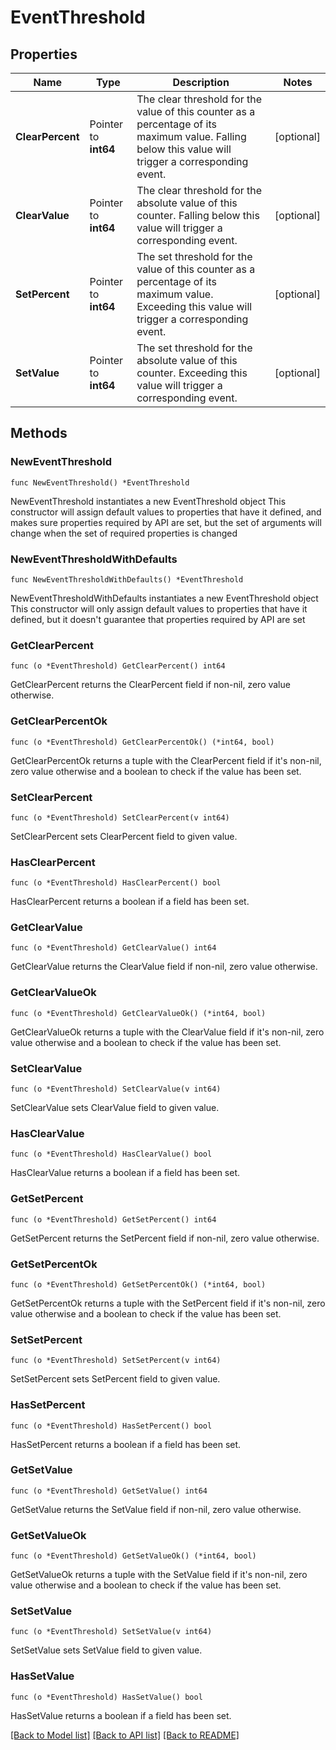 # EventThreshold

## Properties

Name | Type | Description | Notes
------------ | ------------- | ------------- | -------------
**ClearPercent** | Pointer to **int64** | The clear threshold for the value of this counter as a percentage of its maximum value. Falling below this value will trigger a corresponding event. | [optional] 
**ClearValue** | Pointer to **int64** | The clear threshold for the absolute value of this counter. Falling below this value will trigger a corresponding event. | [optional] 
**SetPercent** | Pointer to **int64** | The set threshold for the value of this counter as a percentage of its maximum value. Exceeding this value will trigger a corresponding event. | [optional] 
**SetValue** | Pointer to **int64** | The set threshold for the absolute value of this counter. Exceeding this value will trigger a corresponding event. | [optional] 

## Methods

### NewEventThreshold

`func NewEventThreshold() *EventThreshold`

NewEventThreshold instantiates a new EventThreshold object
This constructor will assign default values to properties that have it defined,
and makes sure properties required by API are set, but the set of arguments
will change when the set of required properties is changed

### NewEventThresholdWithDefaults

`func NewEventThresholdWithDefaults() *EventThreshold`

NewEventThresholdWithDefaults instantiates a new EventThreshold object
This constructor will only assign default values to properties that have it defined,
but it doesn't guarantee that properties required by API are set

### GetClearPercent

`func (o *EventThreshold) GetClearPercent() int64`

GetClearPercent returns the ClearPercent field if non-nil, zero value otherwise.

### GetClearPercentOk

`func (o *EventThreshold) GetClearPercentOk() (*int64, bool)`

GetClearPercentOk returns a tuple with the ClearPercent field if it's non-nil, zero value otherwise
and a boolean to check if the value has been set.

### SetClearPercent

`func (o *EventThreshold) SetClearPercent(v int64)`

SetClearPercent sets ClearPercent field to given value.

### HasClearPercent

`func (o *EventThreshold) HasClearPercent() bool`

HasClearPercent returns a boolean if a field has been set.

### GetClearValue

`func (o *EventThreshold) GetClearValue() int64`

GetClearValue returns the ClearValue field if non-nil, zero value otherwise.

### GetClearValueOk

`func (o *EventThreshold) GetClearValueOk() (*int64, bool)`

GetClearValueOk returns a tuple with the ClearValue field if it's non-nil, zero value otherwise
and a boolean to check if the value has been set.

### SetClearValue

`func (o *EventThreshold) SetClearValue(v int64)`

SetClearValue sets ClearValue field to given value.

### HasClearValue

`func (o *EventThreshold) HasClearValue() bool`

HasClearValue returns a boolean if a field has been set.

### GetSetPercent

`func (o *EventThreshold) GetSetPercent() int64`

GetSetPercent returns the SetPercent field if non-nil, zero value otherwise.

### GetSetPercentOk

`func (o *EventThreshold) GetSetPercentOk() (*int64, bool)`

GetSetPercentOk returns a tuple with the SetPercent field if it's non-nil, zero value otherwise
and a boolean to check if the value has been set.

### SetSetPercent

`func (o *EventThreshold) SetSetPercent(v int64)`

SetSetPercent sets SetPercent field to given value.

### HasSetPercent

`func (o *EventThreshold) HasSetPercent() bool`

HasSetPercent returns a boolean if a field has been set.

### GetSetValue

`func (o *EventThreshold) GetSetValue() int64`

GetSetValue returns the SetValue field if non-nil, zero value otherwise.

### GetSetValueOk

`func (o *EventThreshold) GetSetValueOk() (*int64, bool)`

GetSetValueOk returns a tuple with the SetValue field if it's non-nil, zero value otherwise
and a boolean to check if the value has been set.

### SetSetValue

`func (o *EventThreshold) SetSetValue(v int64)`

SetSetValue sets SetValue field to given value.

### HasSetValue

`func (o *EventThreshold) HasSetValue() bool`

HasSetValue returns a boolean if a field has been set.


[[Back to Model list]](../README.md#documentation-for-models) [[Back to API list]](../README.md#documentation-for-api-endpoints) [[Back to README]](../README.md)


